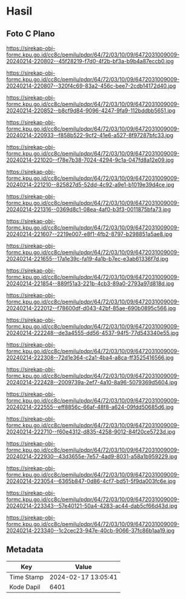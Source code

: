 # Hasil

## Foto C Plano

https://sirekap-obj-formc.kpu.go.id/cc8c/pemilu/pdpr/64/72/03/10/09/6472031009009-20240214-220802--45f28219-f7d0-4f2b-bf3a-b9b4a87eccb0.jpg

https://sirekap-obj-formc.kpu.go.id/cc8c/pemilu/pdpr/64/72/03/10/09/6472031009009-20240214-220807--320f4c69-83a2-456c-bee7-2cdb14172d40.jpg

https://sirekap-obj-formc.kpu.go.id/cc8c/pemilu/pdpr/64/72/03/10/09/6472031009009-20240214-220852--b8cf9d84-9096-4247-9fa9-112bddbb5651.jpg

https://sirekap-obj-formc.kpu.go.id/cc8c/pemilu/pdpr/64/72/03/10/09/6472031009009-20240214-220933--f858b522-9cf2-41e6-a527-8f97287bfc33.jpg

https://sirekap-obj-formc.kpu.go.id/cc8c/pemilu/pdpr/64/72/03/10/09/6472031009009-20240214-221020--f78e7b38-7024-4294-9c1a-047fd8a12e09.jpg

https://sirekap-obj-formc.kpu.go.id/cc8c/pemilu/pdpr/64/72/03/10/09/6472031009009-20240214-221210--825827d5-52dd-4c92-a9e1-b1019e39d4ce.jpg

https://sirekap-obj-formc.kpu.go.id/cc8c/pemilu/pdpr/64/72/03/10/09/6472031009009-20240214-221316--0369d8c1-08ea-4af0-b3f3-0011875bfa73.jpg

https://sirekap-obj-formc.kpu.go.id/cc8c/pemilu/pdpr/64/72/03/10/09/6472031009009-20240214-221607--2219e007-e8f1-4fb2-8797-b298851a5ae8.jpg

https://sirekap-obj-formc.kpu.go.id/cc8c/pemilu/pdpr/64/72/03/10/09/6472031009009-20240214-221655--17a1e39c-fa19-4a1b-b7ec-e3ab61336f7d.jpg

https://sirekap-obj-formc.kpu.go.id/cc8c/pemilu/pdpr/64/72/03/10/09/6472031009009-20240214-221854--889f51a3-221b-4cb3-89a0-2793a97d818d.jpg

https://sirekap-obj-formc.kpu.go.id/cc8c/pemilu/pdpr/64/72/03/10/09/6472031009009-20240214-222012--f78600df-d043-42bf-85ae-690b0895c566.jpg

https://sirekap-obj-formc.kpu.go.id/cc8c/pemilu/pdpr/64/72/03/10/09/6472031009009-20240214-222248--de3a4555-dd56-4537-94f5-77d543340e55.jpg

https://sirekap-obj-formc.kpu.go.id/cc8c/pemilu/pdpr/64/72/03/10/09/6472031009009-20240214-222308--72d1e364-c2a1-4ba4-a8ca-ff3525416566.jpg

https://sirekap-obj-formc.kpu.go.id/cc8c/pemilu/pdpr/64/72/03/10/09/6472031009009-20240214-222428--2009739a-2ef7-4a10-8a96-5079369d5604.jpg

https://sirekap-obj-formc.kpu.go.id/cc8c/pemilu/pdpr/64/72/03/10/09/6472031009009-20240214-222555--eff8856c-66af-48f8-a624-09fdd50685d6.jpg

https://sirekap-obj-formc.kpu.go.id/cc8c/pemilu/pdpr/64/72/03/10/09/6472031009009-20240214-222710--f60e4312-d835-4258-9012-84f20ce5723d.jpg

https://sirekap-obj-formc.kpu.go.id/cc8c/pemilu/pdpr/64/72/03/10/09/6472031009009-20240214-222930--43d3655e-7e57-4ad9-8031-a58a1b959229.jpg

https://sirekap-obj-formc.kpu.go.id/cc8c/pemilu/pdpr/64/72/03/10/09/6472031009009-20240214-223054--6365b847-0d86-4cf7-bd51-5f9da003fc6e.jpg

https://sirekap-obj-formc.kpu.go.id/cc8c/pemilu/pdpr/64/72/03/10/09/6472031009009-20240214-223343--57e40121-50a4-4283-ac44-dab5cf66d43d.jpg

https://sirekap-obj-formc.kpu.go.id/cc8c/pemilu/pdpr/64/72/03/10/09/6472031009009-20240214-223340--1c2cec23-947e-40cb-9066-37fc86b1aa19.jpg


## Metadata

| Key        | Value               |
| ---------- | ------------------- |
| Time Stamp | 2024-02-17 13:05:41 |
| Kode Dapil | 6401                |



